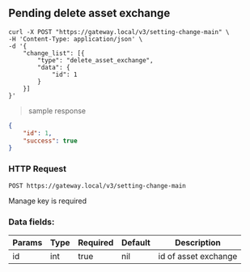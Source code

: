 ## Pending delete asset exchange

```shell
curl -X POST "https://gateway.local/v3/setting-change-main" \
-H 'Content-Type: application/json' \
-d '{
    "change_list": [{
        "type": "delete_asset_exchange",
        "data": {
            "id": 1
        }
    }]
}'
```

> sample response

```json
{
    "id": 1,
    "success": true
}
```

### HTTP Request

`POST https://gateway.local/v3/setting-change-main`
<aside class="notice">Manage key is required</aside>

### Data fields:

Params | Type | Required | Default | Description
------ | ---- | -------- | ------- | -----------
id | int | true | nil | id of asset exchange